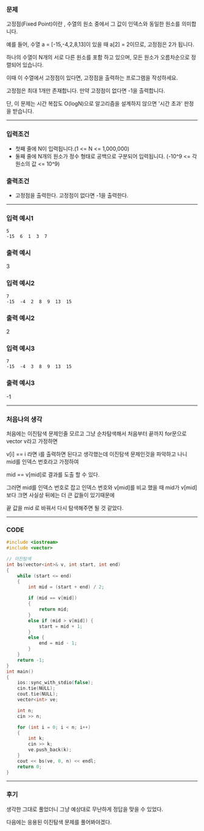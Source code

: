 ### 문제

고정점(Fixed Point)이란 , 수열의 원소 중에서 그 값이 인덱스와 동일한 원소를 의미합니다.

예를 들어,  수열 a = [-15,-4,2,8,13]이 있을 때 a[2] = 2이므로, 고정점은 2가 됩니다.

하나의 수열이 N개의 서로 다른 원소를 포함 하고 있으며, 모든 원소가 오름차순으로 정렬되어 있습니다.

이때 이 수열에서 고정점이 있다면, 고정점을 출력하는 프로그램을 작성하세요.

고정점은 최대 1개만 존재합니다. 만약 고정점이 없다면 -1을 출력합니다.

단, 이 문제는 시간 복잡도 O(logN)으로 알고리즘을 설계하지 않으면 '시간 초과' 판정을 받습니다.

---------------------------------------------------

### 입력조건 

* 첫째 줄에 N이 입력됩니다.(1 <= N <= 1,000,000)
* 둘째 줄에 N개의 원소가 정수 형태로 공백으로 구분되어 입력됩니다. (-10^9 <= 각 원소의 값 <= 10^9)

### 출력조건

* 고정점을 출력한다. 고정점이 없다면 -1을 출력한다.

----------------------------------------------------

### 입력 예시1

```
5
-15  6  1  3  7
```

### 출력 예시

3

### 입력 예시2

```
7
-15  -4  2  8  9  13  15
```

### 출력 예시2

2

### 입력 예시3

```
7
-15  -4  3  8  9  13  15
```

### 출력 예시3

-1

---------------------------------------------------

### 처음나의 생각

처음에는 이진탐색 문제인줄 모르고 그냥 순차탐색해서 처음부터 끝까지 for문으로 vector<int> v라고 가정하면
  
v[i] == i 라면 i를 출력하면 된다고 생각했는데 이진탐색 문제인것을 파악하고 나니 mid를 인덱스 번호라고 가정하여
  
mid == v[mid]로 결과를 도출 할 수 있다.
  
그러면 mid를 인덱스 번호로 잡고 인덱스 번호와 v[mid]를 비교 했을 때 mid가 v[mid]보다 크면 사실상 뒤에는 더 큰 값들이 있기때문에
  
끝 값을 mid 로 바꿔서 다시 탐색해주면 될 것 같았다.

-------------------------------------------
  
### CODE
```C++
#include <iostream>
#include <vector>

// 이진탐색
int bs(vector<int>& v, int start, int end)
{
	while (start <= end)
	{
		int mid = (start + end) / 2;

		if (mid == v[mid])
		{
			return mid;
		}
		else if (mid > v[mid]) {
			start = mid + 1;
		}
		else {
			end = mid - 1;
		}
	}
	return -1;
}
int main()
{
	ios::sync_with_stdio(false);
	cin.tie(NULL);
	cout.tie(NULL);
	vector<int> ve;

	int n;
	cin >> n;

	for (int i = 0; i < n; i++)
	{
		int k;
		cin >> k;
		ve.push_back(k);
	}
	cout << bs(ve, 0, n) << endl;
	return 0;
}
```
  
--------------------------------------------
  
### 후기

생각한 그대로 풀었더니 그냥 예상대로 무난하게 정답을 맞을 수 있었다.
  
다음에는 응용된 이진탐색 문제를 풀어봐야겠다.
